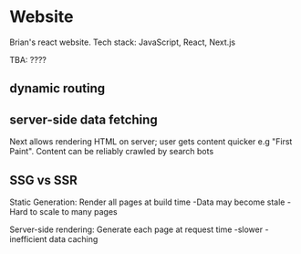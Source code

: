 # Website

Brian's react website.
Tech stack:
JavaScript, React, Next.js

TBA:
????

## dynamic routing

## server-side data fetching

Next allows rendering HTML on server; user gets content quicker e.g "First Paint". Content can be reliably crawled by search bots

## SSG vs SSR

Static Generation: Render all pages at build time
-Data may become stale
-Hard to scale to many pages

Server-side rendering: Generate each page at request time
-slower
-inefficient data caching
